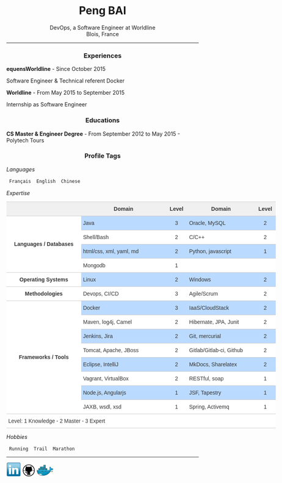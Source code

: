<center> <h1>Peng BAI</h1> </center>

<center>DevOps, a Software Engineer at Worldline</center>
<center>Blois, France</center>

------

<center> <h3>Experiences</h3> </center>

**equensWorldline**  -  Since  October 2015  

Software Engineer & Technical referent Docker

**Worldline**  -  From  May 2015  to September 2015 

Internship as Software Engineer

<center> <h3>Educations</h3> </center>

**CS Master & Engineer Degree**  -  From  September 2012  to May 2015  - Polytech Tours 

<center> <h3>Profile Tags</h3> </center>

*Languages* 
~~~ sh
 Français  English  Chinese 
~~~

*Expertise*

<style type="text/css">
.tg  {border-collapse:collapse;border-spacing:0;border-color:#ccc;}
.tg td{font-family:Arial, sans-serif;font-size:14px;padding:10px 5px;border-style:solid;border-width:0px;overflow:hidden;word-break:normal;border-color:#ccc;color:#333;background-color:#fff;border-top-width:1px;border-bottom-width:1px;}
.tg th{font-family:Arial, sans-serif;font-size:14px;font-weight:normal;padding:10px 5px;border-style:solid;border-width:0px;overflow:hidden;word-break:normal;border-color:#ccc;color:#333;background-color:#f0f0f0;border-top-width:1px;border-bottom-width:1px;}
.tg .tg-qlh9{font-family:"Comic Sans MS", cursive, sans-serif !important;;background-color:#bbdaff;vertical-align:top}
.tg .tg-4ro1{font-weight:bold;font-family:"Comic Sans MS", cursive, sans-serif !important;;text-align:center}
.tg .tg-kt89{font-family:"Comic Sans MS", cursive, sans-serif !important;;text-align:center;vertical-align:top}
.tg .tg-7fgq{font-weight:bold;font-family:"Comic Sans MS", cursive, sans-serif !important;;text-align:center;vertical-align:top}
.tg .tg-onwl{font-family:"Comic Sans MS", cursive, sans-serif !important;;background-color:#bbdaff;text-align:center;vertical-align:top}
.tg .tg-l60n{font-family:"Comic Sans MS", cursive, sans-serif !important;;vertical-align:top}
</style>
<table class="tg" style="undefined;table-layout: fixed; width: 706px">
<colgroup>
<col style="width: 196px">
<col style="width: 222px">
<col style="width: 56px">
<col style="width: 177px">
<col style="width: 55px">
</colgroup>
  <tr>
    <th class="tg-7fgq"></th>
    <th class="tg-7fgq">Domain</th>
    <th class="tg-7fgq">Level</th>
    <th class="tg-7fgq">Domain</th>
    <th class="tg-7fgq">Level</th>
  </tr>
  <tr>
    <td class="tg-4ro1" rowspan="4">Languages / Databases<br></td>
    <td class="tg-qlh9">Java</td>
    <td class="tg-onwl">3</td>
    <td class="tg-qlh9">Oracle, MySQL</td>
    <td class="tg-onwl">2</td>
  </tr>
  <tr>
    <td class="tg-l60n">Shell/Bash</td>
    <td class="tg-kt89">2</td>
    <td class="tg-l60n">C/C++</td>
    <td class="tg-kt89">2</td>
  </tr>
  <tr>
    <td class="tg-qlh9">html/css, xml, yaml, md</td>
    <td class="tg-onwl">2</td>
    <td class="tg-qlh9">Python, javascript</td>
    <td class="tg-onwl">1</td>
  </tr>
  <tr>
    <td class="tg-l60n">Mongodb</td>
    <td class="tg-kt89">1</td>
    <td class="tg-l60n"></td>
    <td class="tg-kt89"></td>
  </tr>
  <tr>
    <td class="tg-4ro1">Operating Systems</td>
    <td class="tg-qlh9">Linux</td>
    <td class="tg-onwl">2</td>
    <td class="tg-qlh9">Windows</td>
    <td class="tg-onwl">2</td>
  </tr>
  <tr>
    <td class="tg-4ro1">Methodologies</td>
    <td class="tg-l60n">Devops, CI/CD<br></td>
    <td class="tg-kt89">3</td>
    <td class="tg-l60n">Agile/Scrum</td>
    <td class="tg-kt89">2</td>
  </tr>
  <tr>
    <td class="tg-4ro1" rowspan="8">Frameworks / Tools<br></td>
    <td class="tg-qlh9">Docker</td>
    <td class="tg-onwl">3</td>
    <td class="tg-qlh9">IaaS/CloudStack</td>
    <td class="tg-onwl">2</td>
  </tr>
  <tr>
    <td class="tg-l60n">Maven, log4j, Camel</td>
    <td class="tg-kt89">2</td>
    <td class="tg-l60n">Hibernate, JPA, Junit</td>
    <td class="tg-kt89">2</td>
  </tr>
  <tr>
    <td class="tg-qlh9">Jenkins, Jira</td>
    <td class="tg-onwl">2</td>
    <td class="tg-qlh9">Git, mercurial</td>
    <td class="tg-onwl">2</td>
  </tr>
  <tr>
    <td class="tg-l60n">Tomcat, Apache, JBoss</td>
    <td class="tg-kt89">2</td>
    <td class="tg-l60n">Gitlab/Gitlab-ci, Github</td>
    <td class="tg-kt89">2</td>
  </tr>
  <tr>
    <td class="tg-qlh9">Eclipse, IntelliJ</td>
    <td class="tg-onwl">2</td>
    <td class="tg-qlh9">MkDocs, Sharelatex</td>
    <td class="tg-onwl">2</td>
  </tr>
  <tr>
    <td class="tg-l60n">Vagrant, VirtualBox</td>
    <td class="tg-kt89">2</td>
    <td class="tg-l60n">RESTful, soap</td>
    <td class="tg-kt89">1</td>
  </tr>
  <tr>
    <td class="tg-qlh9">Node.js, Angularjs</td>
    <td class="tg-onwl">1</td>
    <td class="tg-qlh9">JSF, Tapestry<br></td>
    <td class="tg-onwl">1</td>
  </tr>
  <tr>
    <td class="tg-l60n">JAXB, wsdl, xsd</td>
    <td class="tg-kt89">1</td>
    <td class="tg-l60n">Spring, Activemq</td>
    <td class="tg-kt89">1</td>
  </tr>
  <tr>
    <td class="tg-l60n" colspan="5"> Level: 1 Knowledge - 2 Master - 3 Expert<br></td>
  </tr>
</table>

*Hobbies*
~~~~
 Running  Trail  Marathon 
~~~~

----

[![Linkedin](./img/linkedin.PNG)](https://www.linkedin.com/in/baipeng)
[![Github](./img/github.PNG)](https://github.com/PengBAI)
[![Dockerhub](./img/docker.PNG)](https://hub.docker.com/u/pengbai/)
